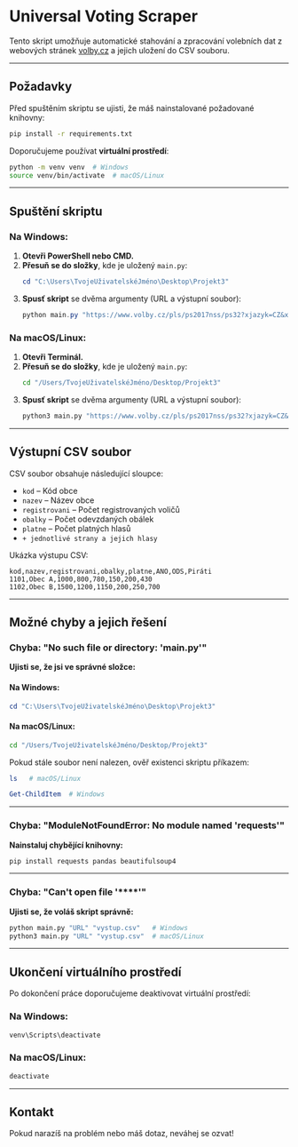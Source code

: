 # Universal Voting Scraper

Tento skript umožňuje automatické stahování a zpracování volebních dat z webových stránek [volby.cz](https://www.volby.cz) a jejich uložení do CSV souboru.

---

## Požadavky

Před spuštěním skriptu se ujisti, že máš nainstalované požadované knihovny:

```bash
pip install -r requirements.txt
```

Doporučujeme používat **virtuální prostředí**:

```bash
python -m venv venv  # Windows
source venv/bin/activate  # macOS/Linux
```

---

## Spuštění skriptu

### **Na Windows:**

1. **Otevři PowerShell nebo CMD.**
2. **Přesuň se do složky**, kde je uložený `main.py`:
   ```powershell
   cd "C:\Users\TvojeUživatelskéJméno\Desktop\Projekt3"
   ```
3. **Spusť skript** se dvěma argumenty (URL a výstupní soubor):
   ```powershell
   python main.py "https://www.volby.cz/pls/ps2017nss/ps32?xjazyk=CZ&xkraj=5&xnumnuts=4102" "vysledky_karlovyvary.csv"
   ```

### **Na macOS/Linux:**

1. **Otevři Terminál.**
2. **Přesuň se do složky**, kde je uložený `main.py`:
   ```bash
   cd "/Users/TvojeUživatelskéJméno/Desktop/Projekt3"
   ```
3. **Spusť skript** se dvěma argumenty (URL a výstupní soubor):
   ```bash
   python3 main.py "https://www.volby.cz/pls/ps2017nss/ps32?xjazyk=CZ&xkraj=5&xnumnuts=4102" "vysledky_karlovyvary.csv"
   ```

---

## Výstupní CSV soubor

CSV soubor obsahuje následující sloupce:

- `kod` – Kód obce  
- `nazev` – Název obce  
- `registrovani` – Počet registrovaných voličů  
- `obalky` – Počet odevzdaných obálek  
- `platne` – Počet platných hlasů  
- `+ jednotlivé strany a jejich hlasy`
  
Ukázka výstupu CSV:

```
kod,nazev,registrovani,obalky,platne,ANO,ODS,Piráti
1101,Obec A,1000,800,780,150,200,430
1102,Obec B,1500,1200,1150,200,250,700
```
---

## Možné chyby a jejich řešení

### Chyba: "No such file or directory: 'main.py'"
**Ujisti se, že jsi ve správné složce:**

#### **Na Windows:**
```powershell
cd "C:\Users\TvojeUživatelskéJméno\Desktop\Projekt3"
```

#### **Na macOS/Linux:**
```bash
cd "/Users/TvojeUživatelskéJméno/Desktop/Projekt3"
```

Pokud stále soubor není nalezen, ověř existenci skriptu příkazem:
```bash
ls   # macOS/Linux
```
```powershell
Get-ChildItem  # Windows
```

---

### Chyba: "ModuleNotFoundError: No module named 'requests'"
**Nainstaluj chybějící knihovny:**
```bash
pip install requests pandas beautifulsoup4
```

---

### Chyba: "Can't open file '\*\*\*\*'"
**Ujisti se, že voláš skript správně:**
```bash
python main.py "URL" "vystup.csv"   # Windows
python3 main.py "URL" "vystup.csv"  # macOS/Linux
```

---

## Ukončení virtuálního prostředí

Po dokončení práce doporučujeme deaktivovat virtuální prostředí:

### **Na Windows:**
```powershell
venv\Scripts\deactivate
```

### **Na macOS/Linux:**
```bash
deactivate
```

---

## Kontakt

Pokud narazíš na problém nebo máš dotaz, neváhej se ozvat!
